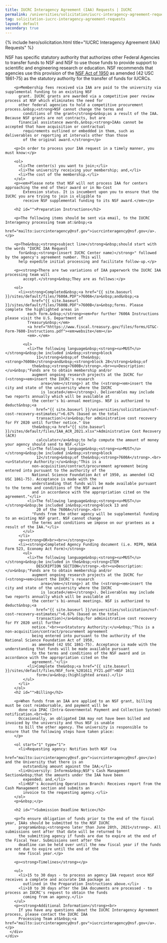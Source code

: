 ```yaml
---
title: IUCRC Interagency Agreement (IAA) Requests | IUCRC
permalink: /universities/solicitation/iucrc-interagency-agreement-requests/
tag: solicitation-iucrc-interagency-agreement-requests
layout: default
secondary: true
---
```


{% include hero/solicitation.html title="IUCRC Interagency Agreement (IAA) Requests" %}

  <div class="content-block">
    <div class="container">
      <div class="content-block__inner">
        <p>NSF has specific statutory authority that authorizes other Federal Agencies to transfer funds to NSF and NSF
          to use those funds to provide support to scientific and engineering research or education. NSF recommends that
          agencies use this provision of the&nbsp;<a href="https://www.nsf.gov/about/history/legislation.pdf">NSF Act of 1950</a>
          as amended (42 USC 1861-75) as the statutory authority for the transfer of funds for IUCRCs.
        </p>

        <p>Membership fees received via IAA are paid to the university via supplemental funding to an existing NSF
          grant. IUCRC grants are awarded via a competitive peer review process at NSF which eliminates the need for
          other federal agencies to hold a competitive procurement process.&nbsp;<strong>NSF cannot change the terms and
            conditions of the grant</strong>&nbsp;as a result of the IAA. Because NSF grants are not contracts, but are
          financial assistance awards,&nbsp;<strong>IAAs cannot be accepted that have acquisition or contractual
            requirements outlined or embedded in them, such as deliverables or reporting at intervals other than those
            of the original award.</strong></p>

        <p>In order to process your IAA request in a timely manner, you must know:</p>

        <ol>
          <li>The center(s) you want to join;</li>
          <li>The university receiving your membership; and,</li>
          <li>The cost of the membership.</li>
        </ol>
        <p><em>Please note that NSF will not process IAA for centers approaching the end of their award or in No-Cost
            Extension status. It is incumbent upon you to ensure that the IUCRC you are trying to join is eligible to
            receive NSF supplemental funding to its NSF award.</em></p>

        <h2 id="">Preparation Instructions</h2>

        <p>The following items should be sent via email, to the IUCRC Interagency processing team at:&nbsp;<a
            href="mailto:iucrcinteragency@nsf.gov">iucrcinteragency@nsf.gov</a>.</p>

        <p>The&nbsp;<strong>subject line</strong>&nbsp;should start with the words "IUCRC IAA Request
          for&nbsp;<strong>(insert IUCRC Center name)</strong>" followed by the agency's agreement number. This will
          help expedite initial processing and facilitate follow-up.</p>

        <p><strong>There are two variations of IAA paperwork the IUCRC IAA processing team will
            accept.</strong>&nbsp;They are as follows:</p>

        <ol>
          <li><strong>Completed&nbsp;<a href="{{ site.baseurl }}/sites/default/files/7600A.PDF">7600A</a>&nbsp;and&nbsp;<a
                href="{{ site.baseurl }}/sites/default/files/7600B.PDF">7600B</a>&nbsp;forms. Please complete the highlighted areas in
              each form.&nbsp;</strong><em>For further 7600A Instructions please visit the U.S. Department of
              Treasury&nbsp;</em>
              <a href="hhttps://www.fiscal.treasury.gov/files/forms/GT&C-Form-7600-Instructions.pdf"><em>website</em></a>
              <em>.</em>

            <ul>
              <li>The following language&nbsp;<strong><u>MUST</u></strong>&nbsp;be included in&nbsp;<strong>block
                  11</strong>&nbsp;of the&nbsp;<strong>7600A</strong>and&nbsp;<strong>block 28</strong>&nbsp;of
                the&nbsp;<strong>7600B</strong>.<br><u>Description:</u>&nbsp;"Funds are to obtain membership and/or
                augment ongoing research projects at the IUCRC for (<strong><em>insert the IUCRC's research
                    area</em></strong>) at the (<strong><em>insert the city and state of the university where the IUCRC
                    is located</em></strong>). Deliverables may include two reports annually which will be available at
                the center's bi-annual meetings. NSF is authorized to deduct&nbsp;<a
                  href="{{ site.baseurl }}/universities/solicitation/nsf-cost-recovery-estimates/">6.67% (based on the total
                  transaction)</a>&nbsp;for administrative cost recovery for FY 2020 until further notice." Use
                the&nbsp;<a href="{{ site.baseurl }}/sites/default/files/IAA_ACR_2021.xlsx">Administrative Cost Recovery (ACR)
                  calculator</a>&nbsp;to help compute the amount of money your agency should send to NSF.</li>
              <li>The following language&nbsp;<strong><u>MUST</u></strong>&nbsp;be included in&nbsp;<strong>block
                  12</strong>&nbsp;of the&nbsp;<strong>7600A</strong>.<br><u>Statutory Authority:</u>&nbsp;"This is a
                non-acquisition/contract/procurement agreement being entered into pursuant to the authority of the
                National Science Foundation Act of 1950, as amended (42 USC 1861-75). Acceptance is made with the
                understanding that funds will be made available pursuant to the terms and conditions of the NSF award
                and in accordance with the appropriation cited on the agreement."</li>
              <li>The following language&nbsp;<strong><u>MUST</u></strong>&nbsp;be included in&nbsp;<strong>block 13 and
                  20 of the 7600A</strong>.<br>
                "Funds from the other agency will be supplemental funding to an existing NSF grant. NSF cannot change
                the terms and conditions we impose on our grantees as a result of the IAA."</li>
            </ul>
          </li>
          <p><strong>OR<br><br></strong></p>
          <li><strong>Completed Agency Funding document (i.e. MIPR, NASA Form 523, Economy Act Form)</strong>
            <ul>
              <li>The following language&nbsp;<strong><u>MUST</u></strong>&nbsp;be included in the&nbsp;<strong>ITEM
                  DESCRIPTION SECTION</strong>.<br><u>Description:</u>&nbsp;"Funds are to obtain membership and/or
                augment ongoing research projects at the IUCRC for (<strong><em>insert the IUCRC's research
                    area</em></strong>) at the (<strong><em>insert the city and state of the university where the IUCRC
                    is located</em></strong>). Deliverables may include two reports annually which will be available at
                the center's bi-annual meetings. NSF is authorized to deduct&nbsp;<a
                  href="{{ site.baseurl }}/universities/solicitation/nsf-cost-recovery-estimates/">6.67% (based on the total
                  transaction)</a>&nbsp;for administrative cost recovery for FY 2020 until further
                notice."<br><u>Statutory Authority:</u>&nbsp;"This is a non-acquisition/contract/procurement agreement
                being entered into pursuant to the authority of the National Science Foundation Act of 1950,
                as amended (42 USC 1861-75). Acceptance is made with the understanding that funds will be made available pursuant
                to the terms and conditions of the NSF award and in accordance with the appropriation cited on the
                agreement."</li>
              <li>Complete the&nbsp;<a href="{{ site.baseurl }}/sites/default/files/NSF_form_%201611_FY21.pdf">NSF 1611
                  form</a>&nbsp;(highlighted areas).</li>
            </ul>
          </li>
        </ol>
        <h2 id="">Billing</h2>

        <p>When funds from an IAA are applied to an NSF grant, billing must be cost reimbursable, and payment will be
          done via IPAC (Intra-Governmental Payment and Collection System) notification.<br><br>
          Occasionally, an obligated IAA may not have been billed and invoiced by the university and thus NSF is unable
          to bill the other agency. The university is responsible to ensure that the following steps have taken place:
        </p>

        <ol start="1" type="1">
          <li>Requesting agency: Notifies both NSF (<a
              href="mailto:iucrcinteragency@nsf.gov">iucrcinteragency@nsf.gov</a>) and the University that there is an
            outstanding amount against the IAA;</li>
          <li>University: Informs&nbsp;NSF's Cash Management Section&nbsp;that the amounts under the IAA have been
            expended; and,</li>
          <li>NSF's Accounting Operations Branch: Receives report from the Cash Management section and submits an
            invoice to the requesting agency.</li>
        </ol>
        <p>&nbsp;</p>

        <h2 id="">Submission Deadline Notice</h2>

        <p>To ensure obligation of funds prior to the end of the fiscal year, IAAs should be submitted to the NSF IUCRC
          program&nbsp;<strong>no later than June 28th, 2021</strong>. All submissions sent after that date will be returned to
          the submitting agency if funds are due to expire at the end of the Fiscal Year. Submissions sent after the
          deadline can be held over until the new fiscal year if the funds are not due to expire until the end of the
          new fiscal year.</p>

        <p><strong>Timelines</strong></p>

        <ul>
          <li>15 to 30 days - to process an agency IAA request once NSF receives a complete and accurate IAA package as
            outlined in the Preparation Instructions above.</li>
          <li>10 to 30 days after the IAA documents are processed - to process an IUCRC's request to obtain the funds
            coming from an agency.</li>
        </ul>
        <p><strong>Additional Information</strong><br>
          If you have any questions about the IUCRC Interagency Agreement process, please contact the IUCRC IAA
          Processing Team at&nbsp;<a href="mailto:iucrcinteragency@nsf.gov">iucrcinteragency@nsf.gov</a>.</p>
      </div>
    </div>
  </div>